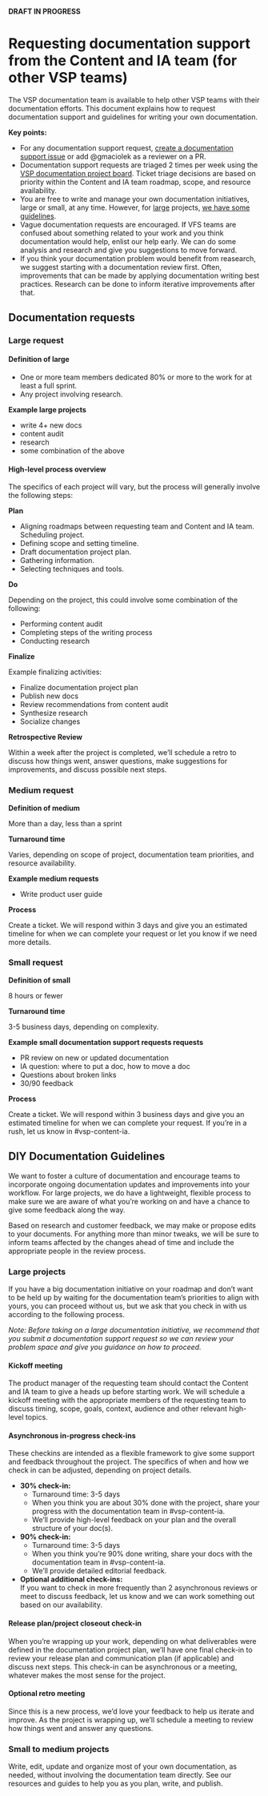 #### DRAFT IN PROGRESS

# Requesting documentation support from the Content and IA team (for other VSP teams)

The VSP documentation team is available to help other VSP teams with their documentation efforts. This document explains how to request documentation support and guidelines for writing your own documentation.

**Key points:**

*   For any documentation support request, [create a documentation support issue](https://github.com/department-of-veterans-affairs/va.gov-team/issues/new?assignees=gmaciolek&labels=content-ia-team%2C+documentation-support&template=documentation-support-request.md) or add @gmaciolek as a reviewer on a PR.
*   Documentation support requests are triaged 2 times per week using the [VSP documentation project board](https://github.com/department-of-veterans-affairs/va.gov-team/projects/16). Ticket triage decisions are based on priority within the Content and IA team roadmap, scope, and resource availability.
*   You are free to write and manage your own documentation initiatives, large or small, at any time. However, for [large](#large-project) projects, [we have some guidelines](#diy-guidelines).
*   Vague documentation requests are encouraged. If VFS teams are confused about something related to your work and you think documentation would help, enlist our help early. We can do some analysis and research and give you suggestions to move forward.
*   If you think your documentation problem would benefit from reasearch, we suggest starting with a documentation review first. Often, improvements that can be made by applying documentation writing best practices. Research can be done to inform iterative improvements after that.


## Documentation requests


### Large request

<a name="large-project"></a>
#### Definition of large

*   One or more team members dedicated 80% or more to the work for at least a full sprint.
*   Any project involving research.


**Example large projects**

*   write 4+ new docs
*   content audit
*   research
*   some combination of the above


#### High-level process overview

The specifics of each project will vary, but the process will generally involve the following steps:

**Plan**

*   Aligning roadmaps between requesting team and Content and IA team. Scheduling project.
*   Defining scope and setting timeline.
*   Draft documentation project plan.
*   Gathering information.
*   Selecting techniques and tools.

**Do**

Depending on the project, this could involve some combination of the following:


*   Performing content audit
*   Completing steps of the writing process
*   Conducting research

**Finalize**

Example finalizing activities:

*   Finalize documentation project plan
*   Publish new docs
*   Review recommendations from content audit
*   Synthesize research
*   Socialize changes

**Retrospective Review**

Within a week after the project is completed, we’ll schedule a retro to discuss how things went, answer questions, make suggestions for improvements, and discuss possible next steps.


### Medium request

**Definition of medium**

More than a day, less than a sprint

**Turnaround time**

Varies, depending on scope of project, documentation team priorities, and resource availability.

**Example medium requests**

*   Write product user guide

**Process**

Create a ticket. We will respond within 3 days and give you an estimated timeline for when we can complete your request or let you know if we need more details. 


### Small request

**Definition of small**

8 hours or fewer 

**Turnaround time**

3-5 business days, depending on complexity. 

**Example small documentation support requests requests**

*   PR review on new or updated documentation
*   IA question: where to put a doc, how to move a doc
*   Questions about broken links
*   30/90 feedback

**Process**

Create a ticket. We will respond within 3 business days and give you an estimated timeline for when we can complete your request. If you’re in a rush, let us know in #vsp-content-ia.

<a name="diy-guidelines"></a>
## DIY Documentation Guidelines

We want to foster a culture of documentation and encourage teams to incorporate ongoing documentation updates and improvements into your workflow. For large projects, we do have a lightweight, flexible process to make sure we are aware of what you’re working on and have a chance to give some feedback along the way.

Based on research and customer feedback, we may make or propose edits to your documents. For anything more than minor tweaks, we will be sure to inform teams affected by the changes ahead of time and include the appropriate people in the review process.


### Large projects

If you have a big documentation initiative on your roadmap and don’t want to be held up by waiting for the documentation team’s priorities to align with yours, you can proceed without us, but we ask that you check in with us according to the following process.

*Note: Before taking on a large documentation initiative, we recommend that you submit a documentation support request so we can review your problem space and give you guidance on how to proceed.* 


#### Kickoff meeting

The product manager of the requesting team should contact the Content and IA team to give a heads up before starting work. We will schedule a kickoff meeting with the appropriate members of the requesting team to discuss timing, scope, goals, context, audience and other relevant high-level topics.


#### Asynchronous in-progress check-ins

These checkins are intended as a flexible framework to give some support and feedback throughout the project. The specifics of when and how we check in can be adjusted, depending on project details. 

*   **30% check-in:**
    *   Turnaround time: 3-5 days
    *   When you think you are about 30% done with the project, share your progress with the documentation team in #vsp-content-ia. 
    *   We’ll provide high-level feedback on your plan and the overall structure of your doc(s).
*   **90% check-in:**
    *   Turnaround time: 3-5 days
    *   When you think you’re 90% done writing, share your docs with the documentation team in #vsp-content-ia.
    *   We’ll provide detailed editorial feedback.
*   **Optional additional check-ins:** \
If you want to check in more frequently than 2 asynchronous reviews or meet to discuss feedback, let us know and we can work something out based on our availability.


#### Release plan/project closeout check-in

When you’re wrapping up your work, depending on what deliverables were defined in the documentation project plan, we’ll have one final check-in to review your release plan and communication plan (if applicable) and discuss next steps. This check-in can be asynchronous or a meeting, whatever makes the most sense for the project.


#### Optional retro meeting

Since this is a new process, we’d love your feedback to help us iterate and improve. As the project is wrapping up, we’ll schedule a meeting to review how things went and answer any questions.


### Small to medium projects

Write, edit, update and organize most of your own documentation, as needed, without involving the documentation team directly. See our resources and guides to help you as you plan, write, and publish.



